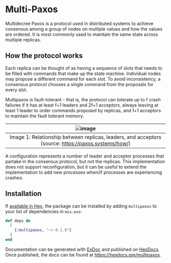 # Multi-Paxos

Multidecree Paxos is a protocol used in distributed systems to achieve consensus
among a group of nodes on multiple values and how the values are ordered. It is 
most commonly used to maintain the same state across multiple replicas.

## How the protocol works

Each replica can be thought of as having a sequence of slots that needs to be filled
with commands that make up the state machine. Individual nodes may propose a different
command for each slot. To avoid inconsistency, a consensus protocol chooses a single 
command from the proposals for every slot.

Multipaxos is fault-tolerant - that is, the protocol can tolerate up to f crash failures
if it has at least f+1 leaders and 2f+1 acceptors, always leaving at least 1 leader to
order commands proposed by replicas, and f+1 acceptors to maintain the fault tolerant
memory.

| ![image](https://github.com/khemichew/multipaxos/assets/49807719/e0edc3ab-ba02-4c06-aa7c-a84053c59886) |
| :--: |
| Image 1: Relationship between replicas, leaders, and acceptors (source: https://paxos.systems/how/) |


A configuration represents a number of leader and acceptor processes that partake in 
the consensus protocol, but not the replicas. This implementation does not support 
reconfiguration, but it can be useful to extend the implementation to add new processes
when/if processes are experiencing crashes.

## Installation

If [available in Hex](https://hex.pm/docs/publish), the package can be installed
by adding `multipaxos` to your list of dependencies in `mix.exs`:

```elixir
def deps do
  [
    {:multipaxos, "~> 0.1.0"}
  ]
end
```

Documentation can be generated with [ExDoc](https://github.com/elixir-lang/ex_doc)
and published on [HexDocs](https://hexdocs.pm). Once published, the docs can
be found at <https://hexdocs.pm/multipaxos>.

